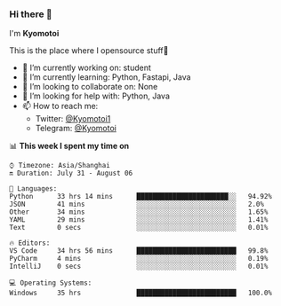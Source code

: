 ### Hi there 👋

I'm **Kyomotoi**

This is the place where I opensource stuff🤺

- 🔭 I’m currently working on: student
- 🌱 I’m currently learning: Python, Fastapi, Java
- 👯 I’m looking to collaborate on: None
- 🤔 I’m looking for help with: Python, Java
- 📫 How to reach me: 
    - Twitter: [@Kyomotoi1](https://twitter.com/Kyomotoi1) 
    - Telegram: [@Kyomotoi](https://t.me/Kyomotoi)

📊 **This week I spent my time on**
<!--START_SECTION:waka-->
```text
⌚︎ Timezone: Asia/Shanghai
🔛 Duration: July 31 - August 06

💬 Languages: 
Python      33 hrs 14 mins      ███████████████████████░░   94.92% 
JSON        41 mins             ░░░░░░░░░░░░░░░░░░░░░░░░░   2.0% 
Other       34 mins             ░░░░░░░░░░░░░░░░░░░░░░░░░   1.65% 
YAML        29 mins             ░░░░░░░░░░░░░░░░░░░░░░░░░   1.41% 
Text        0 secs              ░░░░░░░░░░░░░░░░░░░░░░░░░   0.01%

🔥 Editors: 
VS Code     34 hrs 56 mins      █████████████████████████   99.8% 
PyCharm     4 mins              ░░░░░░░░░░░░░░░░░░░░░░░░░   0.19% 
IntelliJ    0 secs              ░░░░░░░░░░░░░░░░░░░░░░░░░   0.01%

💻 Operating Systems: 
Windows     35 hrs              █████████████████████████   100.0%
```
<!--END_SECTION:waka-->
